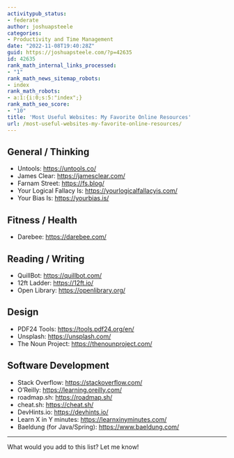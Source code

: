 ```yaml
---
activitypub_status:
- federate
author: joshuapsteele
categories:
- Productivity and Time Management
date: "2022-11-08T19:40:28Z"
guid: https://joshuapsteele.com/?p=42635
id: 42635
rank_math_internal_links_processed:
- "1"
rank_math_news_sitemap_robots:
- index
rank_math_robots:
- a:1:{i:0;s:5:"index";}
rank_math_seo_score:
- "10"
title: 'Most Useful Websites: My Favorite Online Resources'
url: /most-useful-websites-my-favorite-online-resources/
---
```


## General / Thinking

- Untools: <https://untools.co/>
- James Clear: <https://jamesclear.com/>
- Farnam Street: <https://fs.blog/>
- Your Logical Fallacy Is: <https://yourlogicalfallacyis.com/>
- Your Bias Is: <https://yourbias.is/>

## Fitness / Health

- Darebee: <https://darebee.com/>

## Reading / Writing

- QuillBot: <https://quillbot.com/>
- 12ft Ladder: <https://12ft.io/>
- Open Library: <https://openlibrary.org/>

## Design

- PDF24 Tools: <https://tools.pdf24.org/en/>
- Unsplash: <https://unsplash.com/>
- The Noun Project: <https://thenounproject.com/>

## Software Development

- Stack Overflow: <https://stackoverflow.com/>
- O’Reilly: <https://learning.oreilly.com/>
- roadmap.sh: <https://roadmap.sh/>
- cheat.sh: <https://cheat.sh/>
- DevHints.io: <https://devhints.io/>
- Learn X in Y minutes: <https://learnxinyminutes.com/>
- Baeldung (for Java/Spring): <https://www.baeldung.com/>

---

What would you add to this list? Let me know!